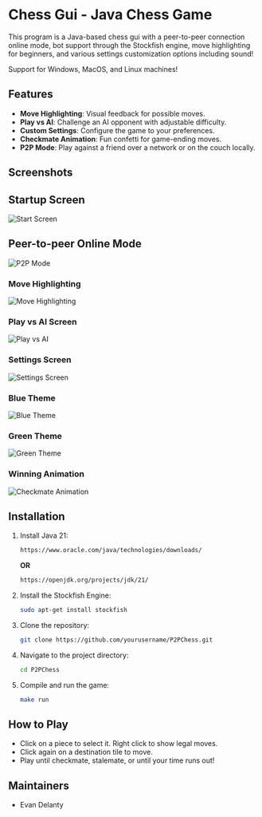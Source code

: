 # Chess Gui - Java Chess Game

This program is a Java-based chess gui with a peer-to-peer connection online mode, bot support through the Stockfish engine, move highlighting for beginners, and various settings customization options including sound!

Support for Windows, MacOS, and Linux machines!

## Features
- **Move Highlighting**: Visual feedback for possible moves.
- **Play vs AI**: Challenge an AI opponent with adjustable difficulty.
- **Custom Settings**: Configure the game to your preferences.
- **Checkmate Animation**: Fun confetti for game-ending moves.
- **P2P Mode**: Play against a friend over a network or on the couch locally.

## Screenshots

## Startup Screen
![Start Screen](ReadmeImages/start_screen.png)

## Peer-to-peer Online Mode
![P2P Mode](ReadmeImages/p2p_online.png)

### Move Highlighting
![Move Highlighting](ReadmeImages/move_highlighting.png)

### Play vs AI Screen
![Play vs AI](ReadmeImages/ai_select_screen.jpg)

### Settings Screen
![Settings Screen](ReadmeImages/settings.jpg)

### Blue Theme
![Blue Theme](ReadmeImages/blue_screen.png)

### Green Theme
![Green Theme](ReadmeImages/green_screen.png)

### Winning Animation
![Checkmate Animation](ReadmeImages/checkmate.png)

## Installation
1. Install Java 21:
   ```sh
   https://www.oracle.com/java/technologies/downloads/
   ```
    **OR**

   ```sh
   https://openjdk.org/projects/jdk/21/
   ```
2. Install the Stockfish Engine:
   ```sh
   sudo apt-get install stockfish
   ```
3. Clone the repository:
   ```sh
   git clone https://github.com/yourusername/P2PChess.git
   ```
4. Navigate to the project directory:
   ```sh
   cd P2PChess
   ```
5. Compile and run the game:
   ```sh
   make run
   ```

## How to Play
- Click on a piece to select it. Right click to show legal moves.
- Click again on a destination tile to move.
- Play until checkmate, stalemate, or until your time runs out!

## Maintainers
- Evan Delanty
